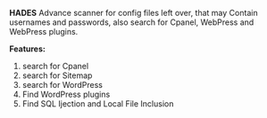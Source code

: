 **HADES**
Advance scanner for config files left over, that may Contain usernames and passwords, also search for Cpanel, WebPress and WebPress plugins.




**Features:**
1. search for Cpanel
2. search for Sitemap
3. search for WordPress
4. Find WordPress plugins
5. Find SQL Ijection and Local File Inclusion
